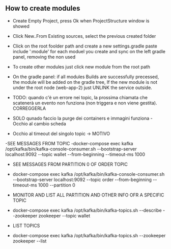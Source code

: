 ## How to create modules
- Create Empty Project, press Ok when ProjectStructure window is showed
- Click New..From Existing sources, select the previous created folder
- Click on the root foolder path and create a new settings.gradle
paste include ':module' for each moduel you create and sync on the left gradle panel, removing the non used
- To create other modules just click new module from the root path
- On the gradle panel: if all modules Builds are successfully precessed, 
the module will be added on the gradle tree, If the new module is not under the root node (web-app-2) just UNLINK the service outside.


- TODO: quando c'è un errore nei topic, la prossima chiamata che scatenerà un evento non funziona (non triggera e non viene gestita). CORREGGERLA
- SOLO qunado faccio la purge dei containers e immagini funziona
-Occhio al cambio scheda
- Occhio al timeout del singolo topic -> MOTIVO

-SEE MESSAGES FROM TOPIC
-docker-compose exec kafka /opt/kafka/bin/kafka-console-consumer.sh --bootstrap-server localhost:9092 --topic wallet --from-beginning --timeout-ms 1000

- SEE MESSAGES FROM PARTITION 0 OF ORDER TOPIC
- docker-compose exec kafka /opt/kafka/bin/kafka-console-consumer.sh --bootstrap-server localhost:9092 --topic order --from-beginning --timeout-ms 1000 --partition 0

- MONITOR AND LIST ALL PARTITION AND OTHER INFO OFR A SPECIFIC TOPIC
- docker-compose exec kafka /opt/kafka/bin/kafka-topics.sh --describe --zookeeper zookeeper --topic wallet

- LIST TOPICS 
- docker-compose exec kafka /opt/kafka/bin/kafka-topics.sh --zookeeper zookeeper --list
